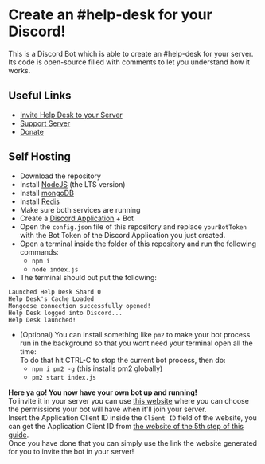 # Create an #help-desk for your Discord!
This is a Discord Bot which is able to create an #help-desk for your server.  
Its code is open-source filled with comments to let you understand how it works.

## Useful Links
- [Invite Help Desk to your Server](https://discord.com/oauth2/authorize?client_id=739796627681837067&scope=bot&permissions=268954832)
- [Support Server](https://discord.gg/4BTXnXu)
- [Donate](https://www.patreon.com/giuliopime)

## Self Hosting
- Download the repository
- Install [NodeJS](https://nodejs.org/en/) (the LTS version)
- Install [mongoDB](https://www.mongodb.com/try/download/community)
- Install [Redis](https://redis.io/download)
- Make sure both services are running
- Create a [Discord Application](https://discord.com/developers/applications) + Bot
- Open the `config.json` file of this repository and replace `yourBotToken` with the Bot Token of the Discord Application you just created.
- Open a terminal inside the folder of this repository and run the following commands:  
  - `npm i`  
  - `node index.js`
- The terminal should out put the following:
```
Launched Help Desk Shard 0
Help Desk's Cache Loaded
Mongoose connection successfully opened!
Help Desk logged into Discord...
Help Desk launched!
```
- (Optional) You can install something like `pm2` to make your bot process run in the background so that you wont need your terminal open all the time:  
To do that hit CTRL-C to stop the current bot process, then do:
  - `npm i pm2 -g` (this installs pm2 globally)
  - `pm2 start index.js`  

**Here ya go! You now have your own bot up and running!**  
To invite it in your server you can use [this website](https://discordapi.com/permissions.html) where you can choose the permissions your bot will have when it'll join your server.  
Insert the Application Client ID inside the `Client ID` field of the website, you can get the Application Client ID from [the website of the 5th step of this guide](https://discord.com/developers/applications).  
Once you have done that you can simply use the link the website generated for you to invite the bot in your server!
 




